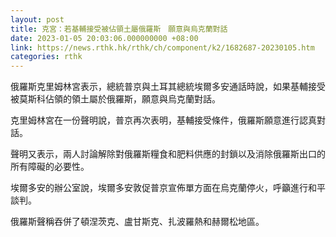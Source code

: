 ```yaml
---
layout: post
title: 克宮：若基輔接受被佔領土屬俄羅斯　願意與烏克蘭對話
date: 2023-01-05 20:03:06.000000000 +08:00
link: https://news.rthk.hk/rthk/ch/component/k2/1682687-20230105.htm
categories: rthk
---
```


俄羅斯克里姆林宮表示，總統普京與土耳其總統埃爾多安通話時說，如果基輔接受被莫斯科佔領的領土屬於俄羅斯，願意與烏克蘭對話。

克里姆林宮在一份聲明說，普京再次表明，基輔接受條件，俄羅斯願意進行認真對話。

聲明又表示，兩人討論解除對俄羅斯糧食和肥料供應的封鎖以及消除俄羅斯出口的所有障礙的必要性。

埃爾多安的辦公室說，埃爾多安敦促普京宣佈單方面在烏克蘭停火，呼籲進行和平談判。

俄羅斯聲稱吞併了頓涅茨克、盧甘斯克、扎波羅熱和赫爾松地區。
